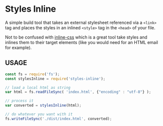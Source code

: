 # Styles Inline

A simple build tool that takes an external stylesheet referenced via a `<link>` tag and places the styles in an inlined `<style>` tag in the `<head>` of your file.

Not to be confused with [inline-css](https://www.npmjs.com/package/inline-css) which is a great tool take styles and inlines them to their target elements (like you would need for an HTML email for example).



## USAGE

```javascript
const fs = require('fs');
const stylesInline = require('styles-inline');

// load a local html as string
var html = fs.readFileSync( 'index.html', {"encoding" : "utf-8"} );

// process it
var converted = stylesInline(html);

// do whatever you want with it
fs.writeFileSync('./dist/index.html', converted);
```
